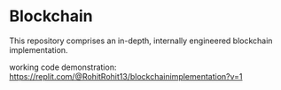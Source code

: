 # Blockchain
This repository comprises an in-depth, internally engineered blockchain implementation.

working code demonstration: https://replit.com/@RohitRohit13/blockchainimplementation?v=1
